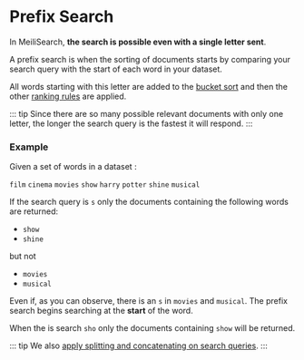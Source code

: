 # Prefix Search

In MeiliSearch, **the search is possible even with a single letter sent**.

A prefix search is when the sorting of documents starts by comparing your search query with the start of each word in your dataset.

All words starting with this letter are added to the [bucket sort](/advanced_guides/bucket_sort.md) and then the other [ranking rules](/advanced_guides/ranking.md#ranking-rules) are applied.

::: tip
Since there are so many possible relevant documents with only one letter, the longer the search query is the fastest it will respond.
:::

### Example

Given a set of words in a dataset : 

`film` `cinema` `movies` `show` `harry` `potter` `shine` `musical`

If the search query is `s` only the documents containing the following words are returned:

- `show`
- `shine` 

but not 

- `movies`
- `musical`

Even if, as you can observe, there is an `s` in `movies` and `musical`. The prefix search begins searching at the **start** of the word.

When the is search `sho` only the documents containing `show` will be returned.

::: tip
We also [apply splitting and concatenating on search queries](/advanced_guides/concatanted_and_splitted.md).
:::